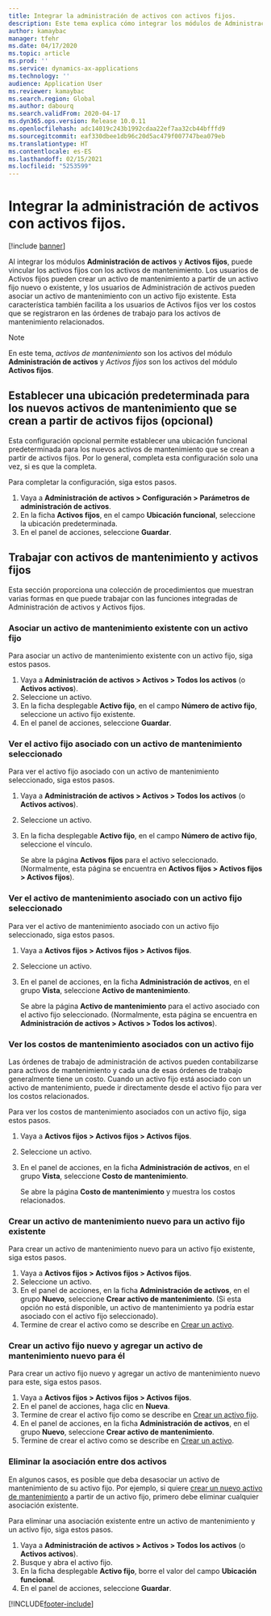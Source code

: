 ```yaml
---
title: Integrar la administración de activos con activos fijos.
description: Este tema explica cómo integrar los módulos de Administración de activos y Activos fijos, para que pueda vincular activos fijos con activos de mantenimiento.
author: kamaybac
manager: tfehr
ms.date: 04/17/2020
ms.topic: article
ms.prod: ''
ms.service: dynamics-ax-applications
ms.technology: ''
audience: Application User
ms.reviewer: kamaybac
ms.search.region: Global
ms.author: dabourq
ms.search.validFrom: 2020-04-17
ms.dyn365.ops.version: Release 10.0.11
ms.openlocfilehash: adc14019c243b1992cdaa22ef7aa32cb44bfffd9
ms.sourcegitcommit: eaf330dbee1db96c20d5ac479f007747bea079eb
ms.translationtype: HT
ms.contentlocale: es-ES
ms.lasthandoff: 02/15/2021
ms.locfileid: "5253599"
---
```

# <a name="integrate-asset-management-with-fixed-assets"></a>Integrar la administración de activos con activos fijos.

[!include [banner](../../includes/banner.md)]

Al integrar los módulos **Administración de activos** y **Activos fijos**, puede vincular los activos fijos con los activos de mantenimiento. Los usuarios de Activos fijos pueden crear un activo de mantenimiento a partir de un activo fijo nuevo o existente, y los usuarios de Administración de activos pueden asociar un activo de mantenimiento con un activo fijo existente. Esta característica también facilita a los usuarios de Activos fijos ver los costos que se registraron en las órdenes de trabajo para los activos de mantenimiento relacionados.

> [!NOTE]
> En este tema, *activos de mantenimiento* son los activos del módulo **Administración de activos** y *Activos fijos* son los activos del módulo **Activos fijos**.

## <a name="set-a-default-location-for-new-maintenance-assets-that-are-created-from-fixed-assets-optional"></a>Establecer una ubicación predeterminada para los nuevos activos de mantenimiento que se crean a partir de activos fijos (opcional)

Esta configuración opcional permite establecer una ubicación funcional predeterminada para los nuevos activos de mantenimiento que se crean a partir de activos fijos. Por lo general, completa esta configuración solo una vez, si es que la completa.

Para completar la configuración, siga estos pasos.

1. Vaya a **Administración de activos \> Configuración \> Parámetros de administración de activos**.
1. En la ficha **Activos fijos**, en el campo **Ubicación funcional**, seleccione la ubicación predeterminada.
1. En el panel de acciones, seleccione **Guardar**.

## <a name="work-with-integrated-maintenance-assets-and-fixed-assets"></a>Trabajar con activos de mantenimiento y activos fijos

Esta sección proporciona una colección de procedimientos que muestran varias formas en que puede trabajar con las funciones integradas de Administración de activos y Activos fijos.

### <a name="associate-an-existing-maintenance-asset-with-a-fixed-asset"></a>Asociar un activo de mantenimiento existente con un activo fijo

Para asociar un activo de mantenimiento existente con un activo fijo, siga estos pasos.

1. Vaya a **Administración de activos \> Activos \> Todos los activos** (o **Activos activos**).
1. Seleccione un activo.
1. En la ficha desplegable **Activo fijo**, en el campo **Número de activo fijo**, seleccione un activo fijo existente.
1. En el panel de acciones, seleccione **Guardar**.

### <a name="view-the-fixed-asset-that-is-associated-with-a-selected-maintenance-asset"></a>Ver el activo fijo asociado con un activo de mantenimiento seleccionado

Para ver el activo fijo asociado con un activo de mantenimiento seleccionado, siga estos pasos.

1. Vaya a **Administración de activos \> Activos \> Todos los activos** (o **Activos activos**).
1. Seleccione un activo.
1. En la ficha desplegable **Activo fijo**, en el campo **Número de activo fijo**, seleccione el vínculo.

    Se abre la página **Activos fijos** para el activo seleccionado. (Normalmente, esta página se encuentra en **Activos fijos \> Activos fijos \> Activos fijos**).

### <a name="view-the-maintenance-asset-that-is-associated-with-a-selected-fixed-asset"></a>Ver el activo de mantenimiento asociado con un activo fijo seleccionado

Para ver el activo de mantenimiento asociado con un activo fijo seleccionado, siga estos pasos.

1. Vaya a **Activos fijos \> Activos fijos \> Activos fijos**.
1. Seleccione un activo.
1. En el panel de acciones, en la ficha **Administración de activos**, en el grupo **Vista**, seleccione **Activo de mantenimiento**.

    Se abre la página **Activo de mantenimiento** para el activo asociado con el activo fijo seleccionado. (Normalmente, esta página se encuentra en **Administración de activos \> Activos \> Todos los activos**).

### <a name="view-maintenance-costs-that-are-associated-with-a-fixed-asset"></a>Ver los costos de mantenimiento asociados con un activo fijo

Las órdenes de trabajo de administración de activos pueden contabilizarse para activos de mantenimiento y cada una de esas órdenes de trabajo generalmente tiene un costo. Cuando un activo fijo está asociado con un activo de mantenimiento, puede ir directamente desde el activo fijo para ver los costos relacionados.

Para ver los costos de mantenimiento asociados con un activo fijo, siga estos pasos.

1. Vaya a **Activos fijos \> Activos fijos \> Activos fijos**.
1. Seleccione un activo.
1. En el panel de acciones, en la ficha **Administración de activos**, en el grupo **Vista**, seleccione **Costo de mantenimiento**.

    Se abre la página **Costo de mantenimiento** y muestra los costos relacionados.

### <a name="create-a-new-maintenance-asset-for-an-existing-fixed-asset"></a><a name="new-maintenance-from-fixed"></a>Crear un activo de mantenimiento nuevo para un activo fijo existente

Para crear un activo de mantenimiento nuevo para un activo fijo existente, siga estos pasos.

1. Vaya a **Activos fijos \> Activos fijos \> Activos fijos**.
1. Seleccione un activo.
1. En el panel de acciones, en la ficha **Administración de activos**, en el grupo **Nuevo**, seleccione **Crear activo de mantenimiento**. (Si esta opción no está disponible, un activo de mantenimiento ya podría estar asociado con el activo fijo seleccionado).
1. Termine de crear el activo como se describe en [Crear un activo](../objects/create-an-object.md).

### <a name="create-a-new-fixed-asset-and-add-a-new-maintenance-asset-for-it"></a>Crear un activo fijo nuevo y agregar un activo de mantenimiento nuevo para él

Para crear un activo fijo nuevo y agregar un activo de mantenimiento nuevo para este, siga estos pasos.

1. Vaya a **Activos fijos \> Activos fijos \> Activos fijos**.
1. En el panel de acciones, haga clic en **Nueva**.
1. Termine de crear el activo fijo como se describe en [Crear un activo fijo](../../../finance/fixed-assets/tasks/create-fixed-asset.md).
1. En el panel de acciones, en la ficha **Administración de activos**, en el grupo **Nuevo**, seleccione **Crear activo de mantenimiento**.
1. Termine de crear el activo como se describe en [Crear un activo](../objects/create-an-object.md).

### <a name="remove-the-association-between-two-assets"></a>Eliminar la asociación entre dos activos

En algunos casos, es posible que deba desasociar un activo de mantenimiento de su activo fijo. Por ejemplo, si quiere [crear un nuevo activo de mantenimiento](#new-maintenance-from-fixed) a partir de un activo fijo, primero debe eliminar cualquier asociación existente.

Para eliminar una asociación existente entre un activo de mantenimiento y un activo fijo, siga estos pasos.

1. Vaya a **Administración de activos \> Activos \> Todos los activos** (o **Activos activos**).
1. Busque y abra el activo fijo.
1. En la ficha desplegable **Activo fijo**, borre el valor del campo **Ubicación funcional**.
1. En el panel de acciones, seleccione **Guardar**.


[!INCLUDE[footer-include](../../../includes/footer-banner.md)]